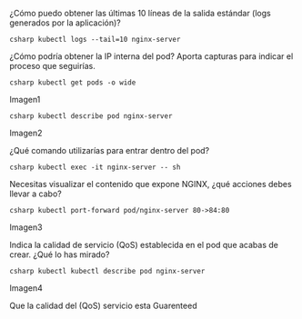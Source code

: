 ¿Cómo puedo obtener las últimas 10 líneas de la salida estándar (logs generados por la aplicación)?

  ```csharp kubectl logs --tail=10 nginx-server```

¿Cómo podría obtener la IP interna del pod? Aporta capturas para indicar el proceso que seguirías.

```csharp kubectl get pods -o wide```

Imagen1

```csharp kubectl describe pod nginx-server```

Imagen2

 ¿Qué comando utilizarías para entrar dentro del pod?

 ```csharp kubectl exec -it nginx-server -- sh```

Necesitas visualizar el contenido que expone NGINX, ¿qué acciones 
debes llevar a cabo?

```csharp kubectl port-forward pod/nginx-server 80->84:80```

Imagen3

Indica la calidad de servicio (QoS) establecida en el pod que acabas de 
crear. ¿Qué lo has mirado?

```csharp kubectl kubectl describe pod nginx-server ```

Imagen4

Que la calidad del  (QoS) servicio esta Guarenteed
